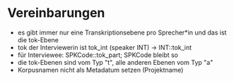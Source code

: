 # Vereinbarungen

+ es gibt immer nur eine Transkriptionsebene pro Sprecher*in und das ist die tok-Ebene
+ tok der Interviewerin ist tok_int (speaker INT) -> INT::tok_int
+ für Interviewee: SPKCode::tok_part; SPKCode bleibt so
+ die tok-Ebenen sind vom Typ "t", alle anderen Ebenen vom Typ "a"
+ Korpusnamen nicht als Metadatum setzen (Projektname)

